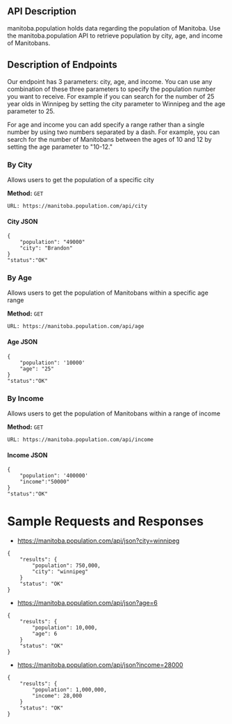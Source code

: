 ## API Description

manitoba.population holds data regarding the population of Manitoba. Use the manitoba.population API to retrieve population by city, age, and income of Manitobans.

## Description of Endpoints

Our endpoint has 3 parameters: city, age, and income. You can use any combination of these three parameters to specify the population number you want to receive. For example if you can search for the number of 25 year olds in Winnipeg by setting the city parameter to Winnipeg and the age parameter to 25.

For age and income you can add specify a range rather than a single number by using two numbers separated by a dash. For example, you can search for the number of Manitobans between the ages of 10 and 12 by setting the age parameter to "10-12."

### By City

Allows users to get the population of a specific city

**Method:** `GET`

    URL: https://manitoba.population.com/api/city

#### City JSON

    {
        "population": "49000"
        "city": "Brandon"
    }
    "status":"OK"

### By Age

Allows users to get the population of Manitobans within a specific age range

**Method:** `GET`

    URL: https://manitoba.population.com/api/age

#### Age JSON

    {
        "population": '10000'
        "age": "25"
    }
    "status":"OK"

### By Income

Allows users to get the population of Manitobans within a range of income

**Method:** `GET`

    URL: https://manitoba.population.com/api/income

#### Income JSON

    {
        "population": '400000'
        "income":"50000"
    }
    "status":"OK"

# Sample Requests and Responses

- https://manitoba.population.com/api/json?city=winnipeg

```
{
    "results": {
        "population": 750,000,
        "city": "winnipeg"
    }
    "status": "OK"
}
```

- https://manitoba.population.com/api/json?age=6

```
{
    "results": {
        "population": 10,000,
        "age": 6
    }
    "status": "OK"
}
```

- https://manitoba.population.com/api/json?income=28000

```
{
    "results": {
        "population": 1,000,000,
        "income": 28,000
    }
    "status": "OK"
}
```
